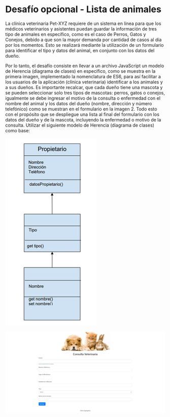 # Desafío opcional - Lista de animales

La clínica veterinaria Pet-XYZ requiere de un sistema en línea para que los médicos
veterinarios y asistentes puedan guardar la información de tres tipo de animales en
específico, como es el caso de Perros, Gatos y Conejos, debido a que son la mayor demanda
por cantidad de casos al día por los momentos. Esto se realizará mediante la utilización de
un formulario para identificar el tipo y datos del animal, en conjunto con los datos del dueño. 

Por lo tanto, el desafío consiste en llevar a un archivo JavaScript un modelo de Herencia
(diagrama de clases) en específico, como se muestra en la primera imagen, implementado la
nomenclatura de ES6, para así facilitar a los usuarios de la aplicación (clínica veterinaria)
identificar a los animales y a sus dueños. Es importante recalcar, que cada dueño tiene una
mascota y se pueden seleccionar solo tres tipos de mascotas: perros, gatos o conejos,
igualmente se debe ingresar el motivo de la consulta o enfermedad con el nombre del animal
y los datos del dueño (nombre, dirección y número telefónico) como se muestran en el
formulario en la imagen 2. Todo esto con el propósito que se despliegue una lista al final del
formulario con los datos del dueño y de la mascota, incluyendo la enfermedad o motivo de la
consulta.
Utilizar el siguiente modelo de Herencia (diagrama de clases) como base:

![modelo](screenshot/modelo.png)

![desafio](screenshot/desafio.png)